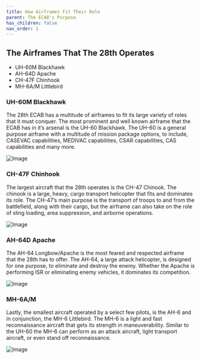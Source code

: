 ```yaml
---
title: How Airframes Fit Their Role
parent: The ECAB's Purpose
has_children: false
nav_order: 1
---
```

## The Airframes That The 28th Operates
- UH-60M Blackhawk
- AH-64D Apache
- CH-47F Chinhook
- MH-6A/M Littlebird

### UH-60M Blackhawk
The 28th ECAB has a multitude of airframes to fit its large variety of roles that it must conquer. The most prominent and well known airframe that the ECAB has in it’s arsenal is the UH-60 Blackhawk. The UH-60 is a general purpose airframe with a multitude of mission package options, to include, CASEVAC capabilities, MEDIVAC capabilities, CSAR capabilities, CAS capabilities and many more.

![Image](https://vertipedia-legacy.vtol.org/images/aircraft/UH-60M_army.jpg)

### CH-47F Chinhook
The largest aircraft that the 28th operates is the CH-47 Chinook. The chinook is a large, heavy, cargo transport helicopter that fits and dominates its role. The CH-47’s main purpose is the transport of troops to and from the battlefield, along with their cargo, but the airframe can also take on the role of sling loading, area suppression, and airborne operations.

![Image](https://asc.army.mil/web/wp-content/uploads/2018/10/WSHandbook2CH-47F.jpg)

### AH-64D Apache
The AH-64 Longbow/Apache is the most feared and respected airframe that the 28th has to offer. The AH-64, a large attack helicopter, is designed for one purpose, to eliminate and destroy the enemy. Whether the Apache is performing ISR or eliminating enemy vehicles, it dominates its competition.

![Image](https://www.aspistrategist.org.au/wp-content/uploads/2021/01/apache1501.jpg)

### MH-6A/M
 Lastly, the smallest aircraft operated by a select few pilots, is the AH-6 and in conjunction, the MH-6 Littlebird. The MH-6 is a light and fast reconnaissance aircraft that gets its strength in maneuverability. Similar to the UH-60 the MH-6 can perform as an attack aircraft, light transport aircraft, or even stand off reconnaissance.

![Image](https://images02.military.com/sites/default/files/media/equipment/military-aircraft/mh-6-little-bird/2014/02/mh-6-little-bird_002.jpg)

 